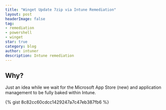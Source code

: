 ```yaml
---
title: "Winget Update 7zip via Intune Remediation"
layout: post
headerImage: false
tag:
- remediation
- powershell
- winget
star: true
category: blog
author: intuner
description: Intune remediation
---
```


## Why?
Just an idea while we wait for the Microsoft App Store (new) and application management to be fully baked within Intune.

{% gist 8c82cc60cdcc1429247a7c47eb387fb6 %}
